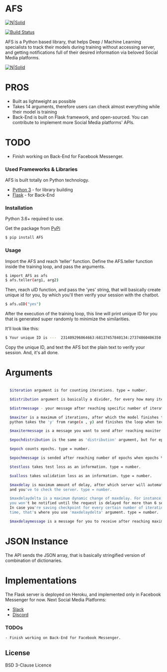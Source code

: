 # AFS

[![N|Solid](https://alpes.cloud/up/04f421c9980ab436d97dd6a910bcaf49.svg)](https://www.systemcorp.ai)



[![Build Status](https://travis-ci.org/joemccann/dillinger.svg?branch=master)]()

AFS is a Python based library, that helps Deep / Machine Learning specialists to track their models during
training without accessing server, and getting notifications full of their desired information via beloved
Social Media platforms.

[![N|Solid](https://alpes.cloud/up/32bddf91ffdf1fc2a66614f8a2fbbdaa.png)](https://www.systemcorp.ai)




# PROS
  - Built as lightweight as possible
  - Takes 14 arguments, therefore users can check almost everything while their model is training
  - Back-End is built on Flask framework, and open-sourced. You can contribute to implement more
  Social Media platforms' APIs.

# TODO

  - Finish working on Back-End for Facebook Messenger.

### Used Frameworks & Libraries

AFS is built totally on Python technology.

* [Python 3] - for library building
* [Flask] - for Back-End


### Installation

Python 3.6+ required to use.

Get the package from [PyPi]

```sh
$ pip install AFS
```



### Usage

Import the AFS and reach 'teller' function.
Define the AFS.teller function inside the training loop, and pass the arguments.

```sh
$ import AFS as afs
$ afs.teller(arg1, arg2)
```

Then, reach uID function, and pass the 'yes' string, that will basically create unique id for you, by which you'll then verify your session with the chatbot.

```sh
$ afs.uID("yes")
```
After the execution of the training loop, this line will print unique ID for you that is generated super randomly to minimize the similarities.

It'll look like this: 

```sh
$ Your unique ID is ---  231409296064663:68137457840134:27374860406350
```
Copy the unique ID, and text the AFS bot the plain text to verify your session.
And, it's all done.


# Arguments

```sh

  $iteration argument is for counting iterations. type = number.

  $distribution argument is basically a divider, for every how many iterations do you need to send the GET request. type = number.

  $distrmessage - your message after reaching specific number of iterations, when iterations % distribution == 0. type = string.

  $maxiter is a maximum of iterations, after which the model finishes training. Make sure to send +1, as long as
  python takes the 'y' from range(x , y) and finishes the loop when technically y = (y - 1). type = number.

  $maxitermessage is a message you want to send after reaching maxiter size. type = string.

  $epochdistribution is the same as 'distribution' argument, but for epochs. type = number.

  $epoch counts epochs. type = number.

  $epochmessage is sended after reaching number of epochs when epochs % epochdistribution == 0 . type = string

  $testloss takes test loss as an information. type = number.

  $valloss takes validation loss as an information. type = number.

  $maxdelay is maximum amount of delay, after which server will automatically tell you that something might be crashed,
  and you've to check the server. type = number.

  $maxdelaydelta is a maximum dynamic change of maxdelay. For instance, if maxdelay = 5 (5 seconds), and maxdelaydelta = 1,
  you won't be notified until the request is delayed for more than 6 seconds.
  In case you're saving checkpoint for every certain number of iterations, and it takes longer time than average iteration
  time, that's where you use 'maxdelaydelta' argument. type = number.

  $maxdelaymessage is a message for you to receive after reaching maximum time of delay.  type = string.

```


# JSON Instance

The API sends the JSON array, that is basically stringified version of combination of dictionaries.


# Implementations

  The Flask server is deployed on Heroku, and implemented only in Facebook Messenger for now.
  Next Social Media Platforms:

  - [Slack]
  - [Discord]



### TODOs

    - Finish working on Back-End for Facebook Messenger.


License
----

BSD 3-Clause Licence




[//]: # (These are reference links used in the body of this note and get stripped out when the markdown processor does its job. There is no need to format nicely because it shouldn't be seen. Thanks SO - http://stackoverflow.com/questions/4823468/store-comments-in-markdown-syntax)


   [dill]: <https://github.com/joemccann/dillinger>
   [git-repo-url]: <https://github.com/joemccann/dillinger.git>
   [john gruber]: <http://daringfireball.net>
   [df1]: <http://daringfireball.net/projects/markdown/>
   [markdown-it]: <https://github.com/markdown-it/markdown-it>
   [Ace Editor]: <http://ace.ajax.org>
   [node.js]: <http://nodejs.org>
   [Twitter Bootstrap]: <http://twitter.github.com/bootstrap/>
   [jQuery]: <http://jquery.com>
   [@tjholowaychuk]: <http://twitter.com/tjholowaychuk>
   [express]: <http://expressjs.com>
   [AngularJS]: <http://angularjs.org>
   [Gulp]: <http://gulpjs.com>
   [OpenCV]: <https://opencv.org>
   [Single Shot Detection (SSD)]: <https://arxiv.org/pdf/1512.02325.pdf>
   [ResNet50]: <https://arxiv.org/pdf/1512.03385.pdf>
   [Python 3]: <https://python.org>
   [Flask]: <http://flask.pocoo.org>
   [PyPi]: <https://pypi.org>
   [Slack]: <https://slack.com>
   [Discord]: <https://discordapp.com>

   [PlDb]: <https://github.com/joemccann/dillinger/tree/master/plugins/dropbox/README.md>
   [PlGh]: <https://github.com/joemccann/dillinger/tree/master/plugins/github/README.md>
   [PlGd]: <https://github.com/joemccann/dillinger/tree/master/plugins/googledrive/README.md>
   [PlOd]: <https://github.com/joemccann/dillinger/tree/master/plugins/onedrive/README.md>
   [PlMe]: <https://github.com/joemccann/dillinger/tree/master/plugins/medium/README.md>
   [PlGa]: <https://github.com/RahulHP/dillinger/blob/master/plugins/googleanalytics/README.md>
